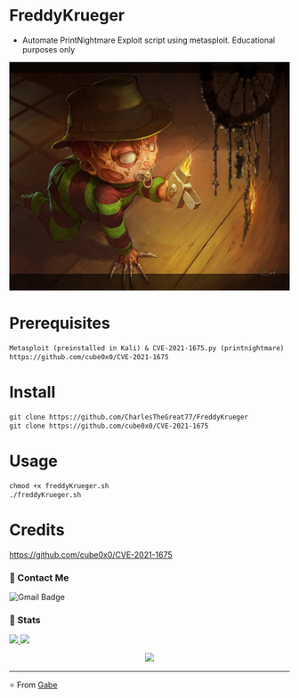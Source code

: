 # FreddyKrueger
* Automate PrintNightmare Exploit script using metasploit. Educational purposes only

![Image description](https://github.com/CharlesTheGreat77/FreddyKrueger/blob/main/E32AC7EA-9DF6-4E46-A901-98ACBC7C63CC.jpeg)

# Prerequisites
```
Metasploit (preinstalled in Kali) & CVE-2021-1675.py (printnightmare)
https://github.com/cube0x0/CVE-2021-1675
```

# Install
```
git clone https://github.com/CharlesTheGreat77/FreddyKrueger
git clone https://github.com/cube0x0/CVE-2021-1675
```
# Usage
```
chmod +x freddyKrueger.sh
./freddyKrueger.sh
```

# Credits
https://github.com/cube0x0/CVE-2021-1675

### 💬 Contact Me 

![Gmail Badge](https://img.shields.io/badge/-doobthegoober@gmail.com-c14438?style=flat-square&logo=Gmail&logoColor=white)

### 🚦 Stats

<a href="https://github.com/CharlesTheGreat77">
  <img src="https://github-readme-stats.vercel.app/api?username=CharlesTheGreat77&show_icons=true&hide=commits" />
</a>
<a href="https://github.com/CharlesTheGreat77">
  <img src="https://github-readme-stats.vercel.app/api/top-langs/?username=CharlesTheGreat77&layout=compact" />
</a>

<p align="center"> 
  <img src="https://profile-counter.glitch.me/CharlesTheGreat77/count.svg" />
</p>

---
⭐️ From [Gabe](https://github.com/CharlesTheGreat77)
